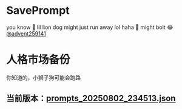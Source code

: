 # SavePrompt
you know 🫠 lil lion dog might just run away lol
haha 🐶 might bolt 😂 [@advent259141](https://github.com/advent259141)

# 人格市场备份
你知道的，小狮子狗可能会跑路

## 当前版本：[prompts_20250802_234513.json](https://github.com/Larch-C/SavePrompt/blob/main/prompts_20250802_234513.json)
